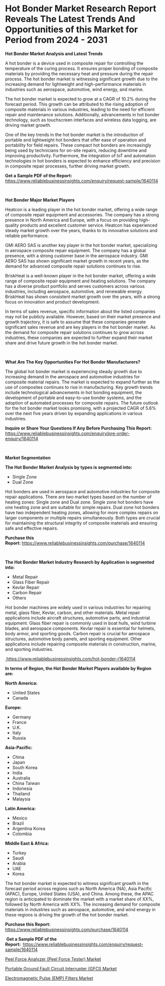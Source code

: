 <p><h1>Hot Bonder Market Research Report Reveals The Latest Trends And Opportunities of this Market for Period from 2024 - 2031</h1></p><p><strong>Hot Bonder Market Analysis and Latest Trends</strong></p>
<p><p>A hot bonder is a device used in composite repair for controlling the temperature of the curing process. It ensures proper bonding of composite materials by providing the necessary heat and pressure during the repair process. The hot bonder market is witnessing significant growth due to the increasing demand for lightweight and high-performance materials in industries such as aerospace, automotive, wind energy, and marine.</p><p>The hot bonder market is expected to grow at a CAGR of 10.2% during the forecast period. This growth can be attributed to the rising adoption of composite materials in various industries, leading to the need for efficient repair and maintenance solutions. Additionally, advancements in hot bonder technology, such as touchscreen interfaces and wireless data logging, are driving market growth.</p><p>One of the key trends in the hot bonder market is the introduction of portable and lightweight hot bonders that offer ease of operation and portability for field repairs. These compact hot bonders are increasingly being used by technicians for on-site repairs, reducing downtime and improving productivity. Furthermore, the integration of IoT and automation technologies in hot bonders is expected to enhance efficiency and precision in composite repair processes, further driving market growth.</p></p>
<p><strong>Get a Sample PDF of the Report:&nbsp;</strong> <a href="https://www.reliablebusinessinsights.com/enquiry/request-sample/1640114">https://www.reliablebusinessinsights.com/enquiry/request-sample/1640114</a></p>
<p>&nbsp;</p>
<p><strong>Hot Bonder Major Market Players</strong></p>
<p><p>Heatcon is a leading player in the hot bonder market, offering a wide range of composite repair equipment and accessories. The company has a strong presence in North America and Europe, with a focus on providing high-quality products and excellent customer service. Heatcon has experienced steady market growth over the years, thanks to its innovative solutions and reliable performance.</p><p>GMI AERO SAS is another key player in the hot bonder market, specializing in aerospace composite repair equipment. The company has a global presence, with a strong customer base in the aerospace industry. GMI AERO SAS has shown significant market growth in recent years, as the demand for advanced composite repair solutions continues to rise.</p><p>BriskHeat is a well-known player in the hot bonder market, offering a wide range of composite repair equipment and heating solutions. The company has a diverse product portfolio and serves customers across various industries, including aerospace, automotive, and renewable energy. BriskHeat has shown consistent market growth over the years, with a strong focus on innovation and product development.</p><p>In terms of sales revenue, specific information about the listed companies may not be publicly available. However, based on their market presence and growth trajectory, it is safe to assume that these companies generate significant sales revenue and are key players in the hot bonder market. As the demand for composite repair solutions continues to grow across industries, these companies are expected to further expand their market share and drive future growth in the hot bonder market.</p></p>
<p>&nbsp;</p>
<p><strong>What Are The Key Opportunities For Hot Bonder Manufacturers?</strong></p>
<p><p>The global hot bonder market is experiencing steady growth due to increasing demand in the aerospace and automotive industries for composite material repairs. The market is expected to expand further as the use of composites continues to rise in manufacturing. Key growth trends include technological advancements in hot bonding equipment, the development of portable and easy-to-use bonder systems, and the adoption of automated processes for composite repairs. The future outlook for the hot bonder market looks promising, with a projected CAGR of 5.6% over the next five years driven by expanding applications in various industries.</p></p>
<p><strong>Inquire or Share Your Questions If Any Before Purchasing This Report:</strong> <a href="https://www.reliablebusinessinsights.com/enquiry/pre-order-enquiry/1640114">https://www.reliablebusinessinsights.com/enquiry/pre-order-enquiry/1640114</a></p>
<p>&nbsp;</p>
<p><strong>Market Segmentation</strong></p>
<p><strong>The Hot Bonder Market Analysis by types is segmented into:</strong></p>
<p><ul><li>Single Zone</li><li>Dual Zone</li></ul></p>
<p><p>Hot bonders are used in aerospace and automotive industries for composite repair applications. There are two market types based on the number of heating zones: Single zone and Dual zone. Single zone hot bonders have one heating zone and are suitable for simple repairs. Dual zone hot bonders have two independent heating zones, allowing for more complex repairs on larger components or multiple repairs simultaneously. Both types are crucial for maintaining the structural integrity of composite materials and ensuring safe and effective repairs.</p></p>
<p><strong>Purchase this Report:&nbsp;</strong><a href="https://www.reliablebusinessinsights.com/purchase/1640114">https://www.reliablebusinessinsights.com/purchase/1640114</a></p>
<p>&nbsp;</p>
<p><strong>The Hot Bonder Market Industry Research by Application is segmented into:</strong></p>
<p><ul><li>Metal Repair</li><li>Glass Fiber Repair</li><li>Kevlar Repair</li><li>Carbon Repair</li><li>Others</li></ul></p>
<p><p>Hot bonder machines are widely used in various industries for repairing metal, glass fiber, Kevlar, carbon, and other materials. Metal repair applications include aircraft structures, automotive parts, and industrial equipment. Glass fiber repair is commonly used in boat hulls, wind turbine blades, and aerospace components. Kevlar repair is essential for helmets, body armor, and sporting goods. Carbon repair is crucial for aerospace structures, automotive body panels, and sporting equipment. Other applications include repairing composite materials in construction, marine, and sporting industries.</p></p>
<p><a href="https://www.reliablebusinessinsights.com/hot-bonder-r1640114">&nbsp;https://www.reliablebusinessinsights.com/hot-bonder-r1640114</a></p>
<p><strong>In terms of Region, the Hot Bonder Market Players available by Region are:</strong></p>
<p>
    <p> <strong> North America: </strong>
        <ul>
            <li>United States</li>
            <li>Canada</li>
        </ul>
        </p> 
    <p> <strong> Europe: </strong>
        <ul>
            <li>Germany</li>
            <li>France</li>
            <li>U.K.</li>
            <li>Italy</li>
            <li>Russia</li>
        </ul>
        </p> 
    <p> <strong> Asia-Pacific: </strong>
        <ul>
            <li>China</li>
            <li>Japan</li>
            <li>South Korea</li>
            <li>India</li>
            <li>Australia</li>
            <li>China Taiwan</li>
            <li>Indonesia</li>
            <li>Thailand</li>
            <li>Malaysia</li>
        </ul>
        </p> 
    <p> <strong> Latin America: </strong>
        <ul>
            <li>Mexico</li>
            <li>Brazil</li>
            <li>Argentina Korea</li>
            <li>Colombia</li>
        </ul>
        </p> 
    <p> <strong> Middle East & Africa: </strong>
        <ul>
            <li>Turkey</li>
            <li>Saudi</li>
            <li>Arabia</li>
            <li>UAE</li>
            <li>Korea</li>
        </ul>
    </p>
    </p>
<p><p>The hot bonder market is expected to witness significant growth in the forecast period across regions such as North America (NA), Asia Pacific (APAC), Europe, United States (USA), and China. Among these, the APAC region is anticipated to dominate the market with a market share of XX%, followed by North America with XX%. The increasing demand for composite materials in industries such as aerospace, automotive, and wind energy in these regions is driving the growth of the hot bonder market.</p></p>
<p><strong>Purchase this Report: </strong><a href="https://www.reliablebusinessinsights.com/purchase/1640114">https://www.reliablebusinessinsights.com/purchase/1640114</a></p>
<p>&nbsp;<strong>Get a Sample PDF of the Report:&nbsp;&nbsp;</strong><a href="https://www.reliablebusinessinsights.com/enquiry/request-sample/1640114">https://www.reliablebusinessinsights.com/enquiry/request-sample/1640114</a></p>
<p><strong></strong></p>
<p><p><a href="https://github.com/AnnChovey2023/Market-Research-Report-List-1/blob/main/peel-force-analyzer-peel-force-tester-market.md">Peel Force Analyzer (Peel Force Tester) Market</a></p><p><a href="https://github.com/DeonteStanton2023/Market-Research-Report-List-1/blob/main/portable-ground-fault-circuit-interrupter-gfci-market.md">Portable Ground Fault Circuit Interrupter (GFCI) Market</a></p><p><a href="https://github.com/ZackaryHalvorson2023/Market-Research-Report-List-1/blob/main/electromagnetic-pulse-emp-filters-market.md">Electromagnetic Pulse (EMP) Filters Market</a></p></p>